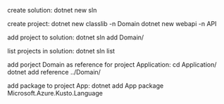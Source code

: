 create solution: dotnet new sln

create project: dotnet new classlib -n Domain          dotnet new webapi -n API

add project to solution: dotnet sln add Domain/

list projects in solution: dotnet sln list

add porject Domain as reference for project Application: cd Application/      dotnet add reference ../Domain/

add package to project App: dotnet add App package Microsoft.Azure.Kusto.Language